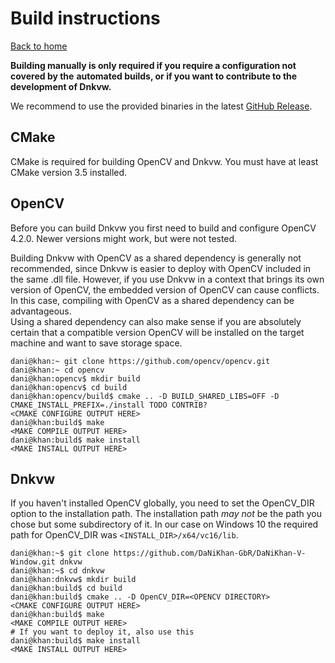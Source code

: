 # Build instructions
[Back to home](../)

**Building manually is only required if you require a configuration not covered by the**
**automated builds, or if you want to contribute to the development of Dnkvw.**

We recommend to use the provided binaries in the latest 
[GitHub Release](https://github.com/DaNiKhan-GbR/DaNiKhan-V-Window/releases). 

## CMake

CMake is required for building OpenCV and Dnkvw.
You must have at least CMake version 3.5 installed.

## OpenCV

Before you can build Dnkvw you first need to build and configure OpenCV 4.2.0. 
Newer versions might work, but were not tested.  

Building Dnkvw with OpenCV as a shared dependency is generally not recommended, 
since Dnkvw is easier to deploy with OpenCV included in the same .dll file. However, 
if you use Dnkvw in a context that brings its own version of OpenCV, the embedded version 
of OpenCV can cause conflicts. In this case, compiling with OpenCV as a shared dependency 
can be advantageous.  
Using a shared dependency can also make sense if you are absolutely certain that a compatible version OpenCV will be installed on the target machine and want to save storage space.

```console
dani@khan:~ git clone https://github.com/opencv/opencv.git
dani@khan:~ cd opencv
dani@khan:opencv$ mkdir build
dani@khan:opencv$ cd build
dani@khan:opencv/build$ cmake .. -D BUILD_SHARED_LIBS=OFF -D CMAKE_INSTALL_PREFIX=./install TODO CONTRIB?
<CMAKE CONFIGURE OUTPUT HERE>
dani@khan:build$ make
<MAKE COMPILE OUTPUT HERE>
dani@khan:build$ make install
<MAKE INSTALL OUTPUT HERE>
```

## Dnkvw

If you haven't installed OpenCV globally, you need to set the 
OpenCV_DIR option to the installation path.
The installation path *may not* be the path you chose but some subdirectory of it.
In our case on Windows 10 the required path for OpenCV_DIR was `<INSTALL_DIR>/x64/vc16/lib`.

```console
dani@khan:~$ git clone https://github.com/DaNiKhan-GbR/DaNiKhan-V-Window.git dnkvw
dani@khan:~$ cd dnkvw
dani@khan:dnkvw$ mkdir build
dani@khan:build$ cd build
dani@khan:build$ cmake .. -D OpenCV_DIR=<OPENCV DIRECTORY>
<CMAKE CONFIGURE OUTPUT HERE>
dani@khan:build$ make
<MAKE COMPILE OUTPUT HERE>
# If you want to deploy it, also use this
dani@khan:build$ make install
<MAKE INSTALL OUTPUT HERE>
```
